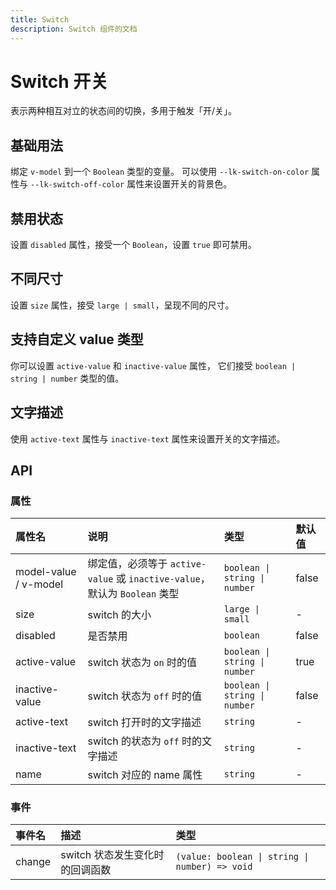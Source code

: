 ```yaml
---
title: Switch
description: Switch 组件的文档
---
```


# Switch 开关

表示两种相互对立的状态间的切换，多用于触发「开/关」。

## 基础用法

绑定 `v-model` 到一个 `Boolean` 类型的变量。 可以使用 `--lk-switch-on-color` 属性与 `--lk-switch-off-color` 属性来设置开关的背景色。

<preview path="../demo/Switch/Basic.vue" title="基础Switch" description="Switch 基础用例"></preview>

## 禁用状态

设置 `disabled` 属性，接受一个 `Boolean`，设置 `true` 即可禁用。

<preview path="../demo/Switch/Disabled.vue" title="Switch 禁用状态" description="Switch 禁用状态"></preview>

## 不同尺寸

设置 `size` 属性，接受 `large | small`，呈现不同的尺寸。

<preview path="../demo/Switch/Size.vue" title="Switch 不同尺寸" description="Switch 不同尺寸"></preview>

## 支持自定义 value 类型

你可以设置 `active-value` 和 `inactive-value` 属性， 它们接受 `boolean | string | number` 类型的值。
<preview path="../demo/Switch/CustomValue.vue" title="支持自定义 value 类型" description="Switch 支持自定义 value 类型"></preview>

## 文字描述

使用 `active-text` 属性与 `inactive-text` 属性来设置开关的文字描述。

<preview path="../demo/Switch/Text.vue" title="支持文字描述" description="Switch 文字描述"></preview>

## API

### 属性

| 属性名                | 说明                                                                       | 类型                          | 默认值 |
| :-------------------- | :------------------------------------------------------------------------- | :---------------------------- | :----- |
| model-value / v-model | 绑定值，必须等于 `active-value` 或 `inactive-value`，默认为 `Boolean` 类型 | `boolean \| string \| number` | false  |
| size                  | switch 的大小                                                              | `large \| small`              | -      |
| disabled              | 是否禁用                                                                   | `boolean`                     | false  |
| active-value          | switch 状态为 `on` 时的值                                                  | `boolean \| string \| number` | true   |
| inactive-value        | switch 状态为 `off` 时的值                                                 | `boolean \| string \| number` | false  |
| active-text           | switch 打开时的文字描述                                                    | `string`                      | -      |
| inactive-text         | switch 的状态为 `off` 时的文字描述                                         | `string`                      | -      |
| name                  | switch 对应的 name 属性                                                    | `string`                      | -      |

### 事件

| 事件名 | 描述                            | 类型                                           |
| :----- | :------------------------------ | :--------------------------------------------- |
| change | switch 状态发生变化时的回调函数 | `(value: boolean \| string \| number) => void` |

